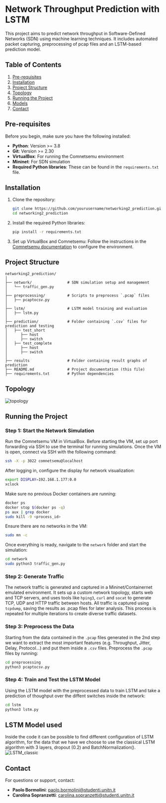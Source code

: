 
# Network Throughput Prediction with LSTM

This project aims to predict network throughput in Software-Defined Networks (SDN) using machine learning techniques. It includes automated packet capturing, preprocessing of pcap files and an LSTM-based prediction model.

## Table of Contents
1. [Pre-requisites](#prerequisites)
2. [Installation](#installation)
3. [Project Structure](#project-structure)
4. [Topology](#topology)
5. [Running the Project](#running-the-project)
6. [Models](#models)
7. [Contact](#contact)

## Pre-requisites

Before you begin, make sure you have the following installed:

- **Python**: Version >= 3.8
- **Git**: Version >= 2.30
- **VirtualBox**: For running the Comnetsemu environment
- **Mininet**: For SDN simulation
- **Required Python libraries**: These can be found in the `requirements.txt` file.

## Installation

1. Clone the repository:
   ```bash
   git clone https://github.com/yourusername/networking2_prediction.git
   cd networking2_prediction
   ```

2. Install the required Python libraries:
   ```bash
   pip install -r requirements.txt
   ```

3. Set up VirtualBox and Comnetsemu:
   Follow the instructions in the [Comnetsemu documentation](https://www.comnetsemu.com) to configure the environment.

## Project Structure

```plaintext
networking2_prediction/
│
├── network/                # SDN simulation setup and management
│   └── traffic_gen.py
│
├── preprocessing/          # Scripts to preprocess `.pcap` files
│   ├── pcaptocsv.py
│
├── lstm/                   # LSTM model training and evaluation
│   ├── lstm.py
│
├── prediction/             # Folder containing `.csv` files for prediction and testing
│   ├── test_short
│      ├── host
│      ├── switch
│   ├── test_complete
│      ├── host
│      ├── switch
│
├── results                 # Folder containing result graphs of prediction
├── README.md               # Project documentation (this file)
├── requirements.txt        # Python dependencies
```

## Topology
![topology](https://github.com/user-attachments/assets/b78213d1-1163-4db4-8ecd-9e10a604a90c)

## Running the Project

### Step 1: Start the Network Simulation
Run the Comnetsemu VM in VirtualBox. Before starting the VM, set up port forwarding via SSH to use the terminal for running simulations. Once the VM is open, connect via SSH with the following command:
```bash
ssh -X -p 3022 comnetsemu@localhost
```
After logging in, configure the display for network visualization:
```bash
export DISPLAY=192.168.1.177:0.0
xclock
```

Make sure no previous Docker containers are running:
```bash
docker ps
docker stop $(docker ps -q)
ps aux | grep docker
sudo kill -9 <process_id>
```

Ensure there are no networks in the VM:
```bash
sudo mn -c
```

Once everything is ready, navigate to the `network` folder and start the simulation:
```bash
cd network
sudo python3 traffic_gen.py
```

### Step 2: Generate Traffic
The network traffic is generated and captured in a Mininet/Containernet emulated environment. It sets up a custom network topology, starts web and TCP servers, and uses tools like `hping3`, `curl` and `socat` to generate TCP, UDP and HTTP traffic between hosts. All traffic is captured using `tcpdump`, saving the results as .pcap files for later analysis. This process is repeated for multiple iterations to create diverse traffic datasets.

### Step 3: Preprocess the Data
Starting from the data contained in the `.pcap` files generated in the 2nd step we want to extract the most important features (e.g. Throughput, Jitter, Delay, Protocol...) and put them inside a `.csv` files. 
Preprocess the `.pcap` files by running:
```bash
cd preprocessing
python3 pcaptocsv.py
```

### Step 4: Train and Test the LSTM Model
Using the LSTM model with the preprocessed data to train LSTM and take a prediction of thoughput over the diffent switches inside the network:
```bash
cd lstm
python3 lstm.py
```

## LSTM Model used
Inside the code it can be possible to find different configuration of LSTM algorithm, for the data that we have we choose to use the classical LSTM algorithm with 3 layers, dropout (0.2) and BatchNormalization().
![LSTM_classic](https://github.com/user-attachments/assets/96c2fce7-8a58-4c88-b198-f1c68a62dc2a)
## Contact

For questions or support, contact:
- **Paolo Bormolini**: paolo.bormolini@studenti.unitn.it
- **Carolina Sopranzetti**: carolina.sopranzetti@studenti.unitn.it

